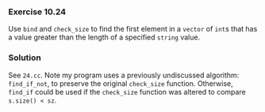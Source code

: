 ### Exercise 10.24

Use `bind` and `check_size` to find the first element in a `vector` of `int`s
that has a value greater than the length of a specified `string` value.


### Solution

See `24.cc`. Note my program uses a previously undiscussed algorithm:
`find_if_not`, to preserve the original `check_size` function. Otherwise,
`find_if` could be used if the `check_size` function was altered to compare
`s.size() < sz`.
